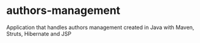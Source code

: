 # authors-management
Application that handles authors management created in Java with Maven, Struts, Hibernate and JSP
